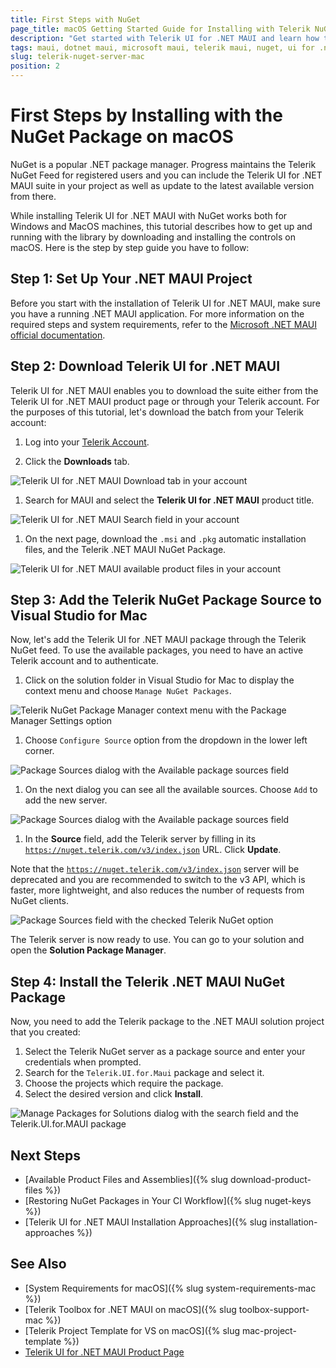 ```yaml
---
title: First Steps with NuGet
page_title: macOS Getting Started Guide for Installing with Telerik NuGet Server and VS
description: "Get started with Telerik UI for .NET MAUI and learn how to install the controls by using the Telerik NuGet Server with Visual Studio for macOS."
tags: maui, dotnet maui, microsoft maui, telerik maui, nuget, ui for .net maui, macos, install
slug: telerik-nuget-server-mac
position: 2
---
```


# First Steps by Installing with the NuGet Package on macOS

NuGet is a popular .NET package manager. Progress maintains the Telerik NuGet Feed for registered users and you can include the Telerik UI for .NET MAUI suite in your project as well as update to the latest available version from there.

While installing Telerik UI for .NET MAUI with NuGet works both for Windows and MacOS machines, this tutorial describes how to get up and running with the library by downloading and installing the controls on macOS. Here is the step by step guide you have to follow:

## Step 1: Set Up Your .NET MAUI Project

Before you start with the installation of Telerik UI for .NET MAUI, make sure you have a running .NET MAUI application. For more information on the required steps and system requirements, refer to the [Microsoft .NET MAUI official documentation](https://docs.microsoft.com/en-us/dotnet/maui/get-started/installation).

## Step 2: Download Telerik UI for .NET MAUI

Telerik UI for .NET MAUI enables you to download the suite either from the Telerik UI for .NET MAUI product page or through your Telerik account. For the purposes of this tutorial, let's download the batch from your Telerik account:

1. Log into your [Telerik Account](https://www.telerik.com/account/).

1. Click the __Downloads__ tab.

  ![Telerik UI for .NET MAUI Download tab in your account](../../images/download-tab.png)

1. Search for MAUI and select the __Telerik UI for .NET MAUI__ product title.

  ![Telerik UI for .NET MAUI Search field in your account](../../images/search-for-maui.png)

1. On the next page, download the `.msi` and `.pkg` automatic installation files, and the Telerik .NET MAUI NuGet Package.

  ![Telerik UI for .NET MAUI available product files in your account](../../images/product-files.png)

## Step 3: Add the Telerik NuGet Package Source to Visual Studio for Mac

Now, let's add the Telerik UI for .NET MAUI package through the Telerik NuGet feed. To use the available packages, you need to have an active Telerik account and to authenticate.

1. Click on the solution folder in Visual Studio for Mac to display the context menu and choose `Manage NuGet Packages`.

  ![Telerik NuGet Package Manager context menu with the Package Manager Settings option](../../installation/images/open-manage-nuget-packages-mac.png)

1. Choose `Configure Source` option from the dropdown in the lower left corner.

  ![Package Sources dialog with the Available package sources field](../../installation/images/getting-started-configure-sources.png)

1. On the next dialog you can see all the available sources. Choose `Add` to add the new server.

  ![Package Sources dialog with the Available package sources field](../../installation/images/getting-started-add-package-source.png)

1. In the **Source** field, add the Telerik server by filling in its [`https://nuget.telerik.com/v3/index.json`](https://nuget.telerik.com/v3/index.json) URL. Click **Update**.

  Note that the [`https://nuget.telerik.com/v3/index.json`](https://nuget.telerik.com/v3/index.json) server will be deprecated and you are recommended to switch to the v3 API, which is faster, more lightweight, and also reduces the number of requests from NuGet clients.

  ![Package Sources field with the checked Telerik NuGet option](../../installation/images/getting-started-add-telerk-server.png)

The Telerik server is now ready to use. You can go to your solution and open the **Solution Package Manager**.

## Step 4: Install the Telerik .NET MAUI NuGet Package

Now, you need to add the Telerik package to the .NET MAUI solution project that you created:

1. Select the Telerik NuGet server as a package source and enter your credentials when prompted.
1. Search for the `Telerik.UI.for.Maui` package and select it.
1. Choose the projects which require the package.
1. Select the desired version and click **Install**.

![Manage Packages for Solutions dialog with the search field and the Telerik.UI.for.MAUI package](../../installation/images/telerik-maui-nuget-mac.png)

## Next Steps

* [Available Product Files and Assemblies]({% slug download-product-files %})
* [Restoring NuGet Packages in Your CI Workflow]({% slug nuget-keys %})
* [Telerik UI for .NET MAUI Installation Approaches]({% slug installation-approaches %})

## See Also

* [System Requirements for macOS]({% slug system-requirements-mac %})
* [Telerik Toolbox for .NET MAUI on macOS]({% slug toolbox-support-mac %})
* [Telerik Project Template for VS on macOS]({% slug mac-project-template %})
* [Telerik UI for .NET MAUI Product Page](https://www.telerik.com/maui-ui)
